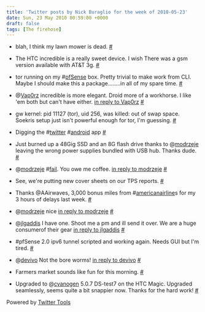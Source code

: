 ```yaml
---
title: 'Twitter posts by Nick Buraglio for the week of 2010-05-23'
date: Sun, 23 May 2010 00:59:00 +0000
draft: false
tags: [The firehose]
---
```


  
*   blah, I think my lawn mower is dead. [#](http://twitter.com/buraglio/statuses/14105254503)
  
*   The HTC incredible is a really sweet device. I wish There was a gsm version available with AT&T 3g. [#](http://twitter.com/buraglio/statuses/14118696631)
  
*   tor running on my #[pfSense](http://search.twitter.com/search?q=%23pfSense) box. Pretty trivial to make work from CLI. Maybe I should make this a package........in all of my spare time. [#](http://twitter.com/buraglio/statuses/14126973426)
  
*   @[Vap0rz](http://twitter.com/Vap0rz) incredible is more elegant. Droid more of a workhorse. I like 'em both but can't have either. [in reply to Vap0rz](http://twitter.com/Vap0rz/statuses/14125559132) [#](http://twitter.com/buraglio/statuses/14127478262)
  
*   gw kernel: pid 11127 (tor), uid 256, was killed: out of swap space. Soekris setup just isn't powerful enough for tor, I'm guessing. [#](http://twitter.com/buraglio/statuses/14159453201)
  
*   Digging the #[twitter](http://search.twitter.com/search?q=%23twitter) #[android](http://search.twitter.com/search?q=%23android) app [#](http://twitter.com/buraglio/statuses/14197000378)
  
*   Just burned up a 48Gig SSD and an 8G flash drive thanks to @[modrzeje](http://twitter.com/modrzeje) leaving the wrong power supplies bundled with USB hub. Thanks dude. [#](http://twitter.com/buraglio/statuses/14234257931)
  
*   @[modrzeje](http://twitter.com/modrzeje) #[fail](http://search.twitter.com/search?q=%23fail). You owe me coffee. [in reply to modrzeje](http://twitter.com/modrzeje/statuses/14234458255) [#](http://twitter.com/buraglio/statuses/14234607938)
  
*   See, we're putting new cover sheets on our TPS reports. [#](http://twitter.com/buraglio/statuses/14313391729)
  
*   Thanks @AAirwaves, 3,000 bonus miles from #[americanairline](http://search.twitter.com/search?q=%23americanairline)s for my 3 hours of delays last week. [#](http://twitter.com/buraglio/statuses/14360632600)
  
*   @[modrzeje](http://twitter.com/modrzeje) nice [in reply to modrzeje](http://twitter.com/modrzeje/statuses/14381685820) [#](http://twitter.com/buraglio/statuses/14385306262)
  
*   @[jlgaddis](http://twitter.com/jlgaddis) I have one. Shoot me a pm and ill send it over. We are a huge consumerof their gear [in reply to jlgaddis](http://twitter.com/jlgaddis/statuses/14380486781) [#](http://twitter.com/buraglio/statuses/14385379274)
  
*   #pfSense 2.0 ipv6 tunnel scripted and working again. Needs GUI but I'm tired. [#](http://twitter.com/buraglio/statuses/14398983477)
  
*   @[devivo](http://twitter.com/devivo) Not the bore worms! [in reply to devivo](http://twitter.com/devivo/statuses/14442780792) [#](http://twitter.com/buraglio/statuses/14446712846)
  
*   Farmers market sounds like fun for this morning. [#](http://twitter.com/buraglio/statuses/14490639957)
  
*   Upgraded to @[cyanogen](http://twitter.com/cyanogen) 5.0.7 DS-test7 on the HTC Magic. Upgraded seamlessly, seems quite a bit snappier now. Thanks for the hard work! [#](http://twitter.com/buraglio/statuses/14507879710)
  

  

Powered by [Twitter Tools](http://alexking.org/projects/wordpress)
